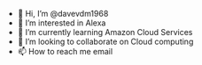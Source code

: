 - 👋 Hi, I’m @davevdm1968
- 👀 I’m interested in Alexa
- 🌱 I’m currently learning Amazon Cloud Services
- 💞️ I’m looking to collaborate on Cloud computing
- 📫 How to reach me email

<!---
davevdm1968/davevdm1968 is a ✨ special ✨ repository because its `README.md` (this file) appears on your GitHub profile.
You can click the Preview link to take a look at your changes.
--->
